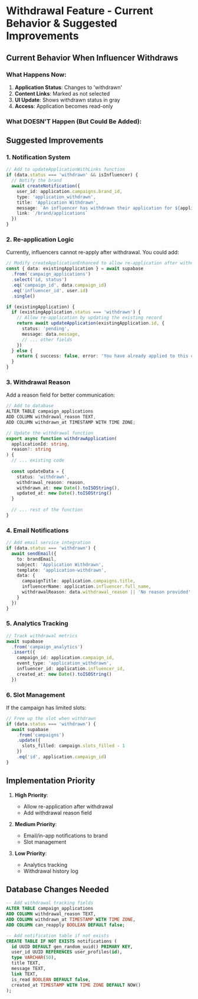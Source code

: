 # Withdrawal Feature - Current Behavior & Suggested Improvements

## Current Behavior When Influencer Withdraws

### What Happens Now:
1. **Application Status**: Changes to 'withdrawn'
2. **Content Links**: Marked as not selected
3. **UI Update**: Shows withdrawn status in gray
4. **Access**: Application becomes read-only

### What DOESN'T Happen (But Could Be Added):

## Suggested Improvements

### 1. **Notification System**
```typescript
// Add to updateApplicationWithLinks function
if (data.status === 'withdrawn' && isInfluencer) {
  // Notify the brand
  await createNotification({
    user_id: application.campaigns.brand_id,
    type: 'application_withdrawn',
    title: 'Application Withdrawn',
    message: `An influencer has withdrawn their application for ${application.campaigns.title}`,
    link: `/brand/applications`
  })
}
```

### 2. **Re-application Logic**
Currently, influencers cannot re-apply after withdrawal. You could add:

```typescript
// Modify createApplicationEnhanced to allow re-application after withdrawal
const { data: existingApplication } = await supabase
  .from('campaign_applications')
  .select('id, status')
  .eq('campaign_id', data.campaign_id)
  .eq('influencer_id', user.id)
  .single()

if (existingApplication) {
  if (existingApplication.status === 'withdrawn') {
    // Allow re-application by updating the existing record
    return await updateApplication(existingApplication.id, {
      status: 'pending',
      message: data.message,
      // ... other fields
    })
  } else {
    return { success: false, error: 'You have already applied to this campaign' }
  }
}
```

### 3. **Withdrawal Reason**
Add a reason field for better communication:

```typescript
// Add to database
ALTER TABLE campaign_applications 
ADD COLUMN withdrawal_reason TEXT,
ADD COLUMN withdrawn_at TIMESTAMP WITH TIME ZONE;

// Update the withdrawal function
export async function withdrawApplication(
  applicationId: string,
  reason?: string
) {
  // ... existing code
  
  const updateData = {
    status: 'withdrawn',
    withdrawal_reason: reason,
    withdrawn_at: new Date().toISOString(),
    updated_at: new Date().toISOString()
  }
  
  // ... rest of the function
}
```

### 4. **Email Notifications**
```typescript
// Add email service integration
if (data.status === 'withdrawn') {
  await sendEmail({
    to: brandEmail,
    subject: 'Application Withdrawn',
    template: 'application-withdrawn',
    data: {
      campaignTitle: application.campaigns.title,
      influencerName: application.influencer.full_name,
      withdrawalReason: data.withdrawal_reason || 'No reason provided'
    }
  })
}
```

### 5. **Analytics Tracking**
```typescript
// Track withdrawal metrics
await supabase
  .from('campaign_analytics')
  .insert({
    campaign_id: application.campaign_id,
    event_type: 'application_withdrawn',
    influencer_id: application.influencer_id,
    created_at: new Date().toISOString()
  })
```

### 6. **Slot Management**
If the campaign has limited slots:

```typescript
// Free up the slot when withdrawn
if (data.status === 'withdrawn') {
  await supabase
    .from('campaigns')
    .update({
      slots_filled: campaign.slots_filled - 1
    })
    .eq('id', application.campaign_id)
}
```

## Implementation Priority

1. **High Priority**: 
   - Allow re-application after withdrawal
   - Add withdrawal reason field

2. **Medium Priority**:
   - Email/in-app notifications to brand
   - Slot management

3. **Low Priority**:
   - Analytics tracking
   - Withdrawal history log

## Database Changes Needed

```sql
-- Add withdrawal tracking fields
ALTER TABLE campaign_applications 
ADD COLUMN withdrawal_reason TEXT,
ADD COLUMN withdrawn_at TIMESTAMP WITH TIME ZONE,
ADD COLUMN can_reapply BOOLEAN DEFAULT false;

-- Add notification table if not exists
CREATE TABLE IF NOT EXISTS notifications (
  id UUID DEFAULT gen_random_uuid() PRIMARY KEY,
  user_id UUID REFERENCES user_profiles(id),
  type VARCHAR(50),
  title TEXT,
  message TEXT,
  link TEXT,
  is_read BOOLEAN DEFAULT false,
  created_at TIMESTAMP WITH TIME ZONE DEFAULT NOW()
);
```